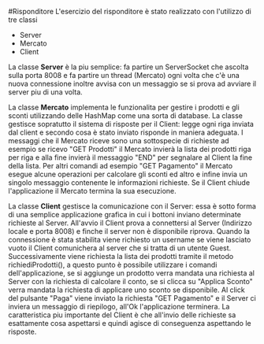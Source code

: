#Risponditore
L'esercizio del risponditore è stato realizzato con l'utilizzo di tre classi
* Server
* Mercato
* Client

La classe **Server** è la piu semplice: fa partire un ServerSocket che ascolta sulla porta 8008 e fa partire un thread (Mercato) ogni volta che c'è una nuova connessione inoltre avvisa con un messaggio se si prova ad avviare il server piu di una volta.

La classe **Mercato** implementa le funzionalita per gestire i prodotti e gli sconti utilizzando delle HashMap come una sorta di database.
La classe gestisce sopratutto il sistema di risposte per il Client: legge ogni riga inviata dal client e secondo cosa è stato inviato risponde in maniera adeguata.
I messaggi che il Mercato riceve sono una sottospecie di richieste ad esempio se ricevo "GET Prodotti" il Mercato invierà la lista dei prodotti riga per riga e alla fine invierà il messaggio "END" per segnalare al Client la fine della lista.
Per altri comandi ad esempio "GET Pagamento" il Mercato esegue alcune operazioni per calcolare gli sconti ed altro e infine invia un singolo messaggio contenente le informazioni richieste.
Se il Client chiude l'applicazione il Mercato termina la sua esecuzione.

La classe **Client** gestisce la comunicazione con il Server: essa è sotto forma di una semplice applicazione grafica in cui i bottoni inviano determinate richieste al Server.
All'avvio il Client prova a connettersi al Server (Indirizzo locale e porta 8008) e finche il server non è disponibile riprova.
Quando la connessione è stata stabilita viene richiesto un username se viene lasciato vuoto il Client comunichera al server che si tratta di un utente Guest.
Successivamente viene richiesta la lista dei prodotti tramite il metodo richiediProdotti(), a questo punto è possibile utilizzare i comandi dell'applicazione, se si aggiunge un prodotto verra mandata una richiesta al Server con la richiesta di calcolare il conto, se si clicca su "Applica Sconto" verra mandata la richiesta di applicare uno sconto se disponibile.
Al click del pulsante "Paga" viene inviato la richiesta "GET Pagamento" e il Server ci inviera un messaggio di riepilogo, all'Ok l'applicazione terminera.
La caratteristica piu importante del Client è che all'invio delle richieste sa esattamente cosa aspettarsi e quindi agisce di conseguenza aspettando le risposte.